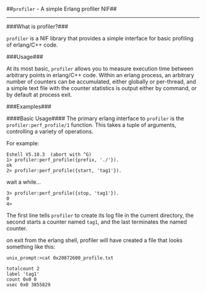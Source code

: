 ##`profiler` - A simple Erlang profiler NIF## 

<hr>
###What is profiler?###

```profiler``` is a NIF library that provides a simple interface for
basic profiling of erlang/C++ code.

###Usage###

At its most basic, ```profiler``` allows you to measure execution time
between arbitrary points in erlang/C++ code.  Within an erlang
process, an arbitrary number of counters can be accumulated, either
globally or per-thread, and a simple text file with the counter
statistics is output either by command, or by default at process exit.

###Examples###

####Basic Usage####
The primary erlang interface to ```profiler``` is the
```profiler:perf_profile/1``` function.  This takes a tuple of
arguments, controlling a variety of operations.

For example:

```
Eshell V5.10.3  (abort with ^G)
1> profiler:perf_profile({prefix, './'}).
ok
2> profiler:perf_profile({start, 'tag1'}).
```

wait a while...

```
3> profiler:perf_profile({stop, 'tag1'}).
0
4>
```

The first line tells ```profiler``` to create its log file in the
current directory, the second starts a counter named ```tag1```, and
the last terminates the named counter.

on exit from the erlang shell, profiler will have created a file that
looks something like this:

```
unix_prompt:>cat 0x20872600_profile.txt

totalcount 2
label 'tag1'
count 0x0 0
usec 0x0 3855829
```




